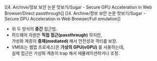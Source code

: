 [[4. Archive/정보 보안 논문 맛보기/Sugar - Secure GPU Acceleration in Web Browser/Direct passthrough]]
[[4. Archive/정보 보안 논문 맛보기/Sugar - Secure GPU Acceleration in Web Browser/Full emulation]]

- 위 두 방식의 **중간** 접근법.
- 하드웨어 자원은 **직접 접근(passthrough)** 하지만,  
    가상화 계층이 **중재(mediated)** 해서 안전성과 격리를 보장.
- VM(또는 웹앱 프로세스)은 **가상의 GPU(vGPU)** 를 사용하는데,  
    실제 접근은 가상화 계층이 trap 해서 에뮬레이션하거나 조정.